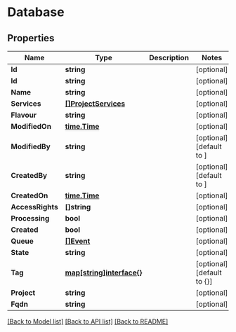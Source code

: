 # Database

## Properties

Name | Type | Description | Notes
------------ | ------------- | ------------- | -------------
**Id** | **string** |  | [optional] 
**Id** | **string** |  | [optional] 
**Name** | **string** |  | [optional] 
**Services** | [**[]ProjectServices**](project_services.md) |  | [optional] 
**Flavour** | **string** |  | [optional] 
**ModifiedOn** | [**time.Time**](time.Time.md) |  | [optional] 
**ModifiedBy** | **string** |  | [optional] [default to ]
**CreatedBy** | **string** |  | [optional] [default to ]
**CreatedOn** | [**time.Time**](time.Time.md) |  | [optional] 
**AccessRights** | **[]string** |  | [optional] 
**Processing** | **bool** |  | [optional] 
**Created** | **bool** |  | [optional] 
**Queue** | [**[]Event**](event.md) |  | [optional] 
**State** | **string** |  | [optional] 
**Tag** | [**map[string]interface{}**](.md) |  | [optional] [default to {}]
**Project** | **string** |  | [optional] 
**Fqdn** | **string** |  | [optional] 

[[Back to Model list]](../README.md#documentation-for-models) [[Back to API list]](../README.md#documentation-for-api-endpoints) [[Back to README]](../README.md)



